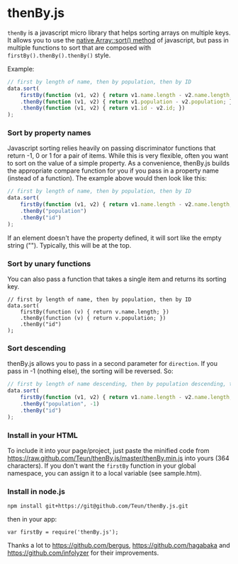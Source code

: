 thenBy.js
=========

`thenBy` is a javascript micro library that helps sorting arrays on multiple keys. It allows you to use the [native Array::sort() method](https://developer.mozilla.org/en-US/docs/Web/JavaScript/Reference/Global_Objects/Array/sort) of javascript, but pass in multiple functions to sort that are composed with `firstBy().thenBy().thenBy()` style.

Example:
```javascript
// first by length of name, then by population, then by ID
data.sort(
    firstBy(function (v1, v2) { return v1.name.length - v2.name.length; })
    .thenBy(function (v1, v2) { return v1.population - v2.population; })
    .thenBy(function (v1, v2) { return v1.id - v2.id; })
);
```

### Sort by property names
Javascript sorting relies heavily on passing discriminator functions that return -1, 0 or 1 for a pair of items. While this is very flexible, often you want to sort on the value of a simple property. As a convenience, thenBy.js builds the appropriate compare function for you if you pass in a property name (instead of a function). The example above would then look like this:
```javascript
// first by length of name, then by population, then by ID
data.sort(
    firstBy(function (v1, v2) { return v1.name.length - v2.name.length; })
    .thenBy("population")
    .thenBy("id")
);
```

If an element doesn't have the property defined, it will sort like the empty string (""). Typically, this will be at the top.

### Sort by unary functions
You can also pass a function that takes a single item and returns its sorting key.
```
// first by length of name, then by population, then by ID
data.sort(
    firstBy(function (v) { return v.name.length; })
    .thenBy(function (v) { return v.population; })
    .thenBy("id")
);
```

### Sort descending
thenBy.js allows you to pass in a second parameter for `direction`. If you pass in -1 (nothing else), the sorting will be reversed. So:
```javascript
// first by length of name descending, then by population descending, then by ID ascending
data.sort(
    firstBy(function (v1, v2) { return v1.name.length - v2.name.length; }, -1)
    .thenBy("population", -1)
    .thenBy("id")
);
```

### Install in your HTML
To include it into your page/project, just paste the minified code from https://raw.github.com/Teun/thenBy.js/master/thenBy.min.js into yours (364 characters). If you don't want the `firstBy` function in your global namespace, you can assign it to a local variable (see sample.htm).

### Install in node.js
```npm install git+https://git@github.com/Teun/thenBy.js.git```

then in your app:

```var firstBy = require('thenBy.js');```


Thanks a lot to https://github.com/bergus, https://github.com/hagabaka and https://github.com/infolyzer for their improvements.
